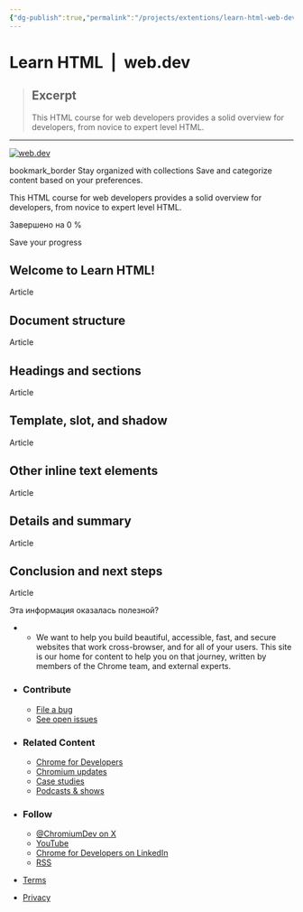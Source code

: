 ```yaml
---
{"dg-publish":true,"permalink":"/projects/extentions/learn-html-web-dev/"}
---
```



# Learn HTML  |  web.dev

> ## Excerpt
> This HTML course for web developers provides a solid overview for developers, from novice to expert level HTML.

---
 [![web.dev](https://www.gstatic.com/devrel-devsite/prod/v0f39da1ecc369fa6a1c816bfa5d8f549228499e733c9bd8becc473543aa6caa2/web/images/lockup.svg)](https://web.dev/)

bookmark\_border Stay organized with collections Save and categorize content based on your preferences.

This HTML course for web developers provides a solid overview for developers, from novice to expert level HTML.  

Завершено на 0 %

Save your progress

## Welcome to Learn HTML!

Article

## Document structure

Article

## Headings and sections

Article

## Template, slot, and shadow

Article

## Other inline text elements

Article

## Details and summary

Article

## Conclusion and next steps

Article

Эта информация оказалась полезной?

-   -   We want to help you build beautiful, accessible, fast, and secure websites that work cross-browser, and for all of your users. This site is our home for content to help you on that journey, written by members of the Chrome team, and external experts.
        
-   ### Contribute
    
    -   [File a bug](https://issuetracker.google.com/issues/new?component=1400680&template=1857359)
    -   [See open issues](https://issuetracker.google.com/issues?q=status:open%20componentid:1400680&s=created_time:desc)
-   ### Related Content
    
    -   [Chrome for Developers](https://developer.chrome.com/)
    -   [Chromium updates](https://blog.chromium.org/)
    -   [Case studies](https://web.dev/case-studies)
    -   [Podcasts & shows](https://web.dev/shows)
-   ### Follow
    
    -   [@ChromiumDev on X](https://twitter.com/ChromiumDev)
    -   [YouTube](https://www.youtube.com/user/ChromeDevelopers)
    -   [Chrome for Developers on LinkedIn](https://www.linkedin.com/showcase/chrome-for-developers)
    -   [RSS](https://web.dev/static/blog/feed.xml)

-   [Terms](https://policies.google.com/terms)
-   [Privacy](https://policies.google.com/privacy)

